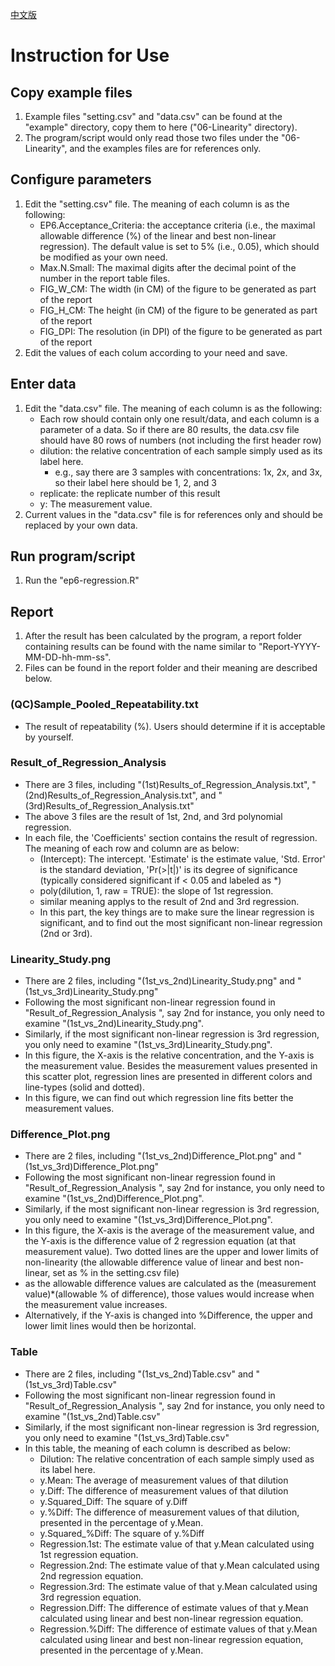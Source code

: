 [中文版](README中文.md)

# Instruction for Use
## Copy example files
1. Example files "setting.csv" and "data.csv" can be found at the "example" directory, copy them to here ("06-Linearity" directory).
2. The program/script would only read those two files under the "06-Linearity", and the examples files are for references only.

## Configure parameters
1. Edit the "setting.csv" file.  The meaning of each column is as the following:
	- EP6.Acceptance_Criteria: the acceptance criteria (i.e., the maximal allowable difference (%) of the linear and best non-linear regression). The default value is set to 5% (i.e., 0.05), which should be modified as your own need.
	- Max.N.Small: The maximal digits after the decimal point of the number in the report table files.
	- FIG\_W\_CM: The width (in CM) of the figure to be generated as part of the report
	- FIG\_H\_CM: The height (in CM) of the figure to be generated as part of the report
	- FIG\_DPI: The resolution (in DPI) of the figure to be generated as part of the report
2. Edit the values of each colum according to your need and save.

## Enter data
1. Edit the "data.csv" file. The meaning of each column is as the following:
	- Each row should contain only one result/data, and each column is a parameter of a data. So if there are 80 results, the data.csv file should have 80 rows of numbers (not including the first header row)
	- dilution: the relative concentration of each sample simply used as its label here.
		- e.g., say there are 3 samples with concentrations: 1x, 2x, and 3x, so their label here should be 1, 2, and 3
	- replicate: the replicate number of this result
	- y: The measurement value.
2. Current values in the "data.csv" file is for references only and should be replaced by your own data.

## Run program/script
1. Run the "ep6-regression.R"

## Report
1. After the result has been calculated by the program, a report folder containing results can be found with the name similar to "Report-YYYY-MM-DD-hh-mm-ss".
2. Files can be found in the report folder and their meaning are described below.

### (QC)Sample\_Pooled\_Repeatability.txt
- The result of repeatability (%). Users should determine if it is acceptable by yourself.

### Result\_of\_Regression_Analysis 
- There are 3 files, including "(1st)Results_of_Regression_Analysis.txt", "(2nd)Results_of_Regression_Analysis.txt", and "(3rd)Results_of_Regression_Analysis.txt"
- The above 3 files are the result of 1st, 2nd, and 3rd polynomial regression.
- In each file, the 'Coefficients' section contains the result of regression. The meaning of each row and column are as below:
	- (Intercept): The intercept. 'Estimate' is the estimate value, 'Std. Error' is the standard deviation, 'Pr(>|t|)' is its degree of significance (typically considered significant if < 0.05 and labeled as *)
	- poly(dilution, 1, raw = TRUE): the slope of 1st regression. 
	- similar meaning applys to the result of 2nd and 3rd regression.
	- In this part, the key things are to make sure the linear regression is significant, and to find out the most significant non-linear regression (2nd or 3rd).
	
### Linearity_Study.png
- There are 2 files, including "(1st\_vs\_2nd)Linearity_Study.png" and "(1st\_vs\_3rd)Linearity_Study.png"
- Following the most significant non-linear regression found in "Result\_of\_Regression_Analysis ", say 2nd for instance, you only need to examine  "(1st\_vs\_2nd)Linearity_Study.png".
- Similarly, if the most significant non-linear regression is 3rd regression, you only need to examine "(1st\_vs\_3rd)Linearity_Study.png".
- In this figure, the X-axis is the relative concentration, and the Y-axis is the measurement value. Besides the measurement values presented in this scatter plot, regression lines are presented in different colors and line-types (solid and dotted).
- In this figure, we can find out which regression line fits better the measurement values.

### Difference_Plot.png
- There are 2 files, including "(1st\_vs\_2nd)Difference_Plot.png" and "(1st\_vs\_3rd)Difference_Plot.png"
- Following the most significant non-linear regression found in "Result\_of\_Regression_Analysis ", say 2nd for instance, you only need to examine  "(1st\_vs\_2nd)Difference_Plot.png".
- Similarly, if the most significant non-linear regression is 3rd regression, you only need to examine "(1st\_vs\_3rd)Difference_Plot.png".
- In this figure, the X-axis is the average of the measurement value, and the Y-axis is the difference value of 2 regression equation (at that measurement value). Two dotted lines are the upper and lower limits of non-linearity (the allowable difference  value of linear and best non-linear, set as % in the setting.csv file)
- as the allowable difference  values are calculated as the (measurement value)*(allowable % of difference), those values would increase when the measurement value increases.
- Alternatively, if the Y-axis is changed into %Difference, the upper and lower limit lines would then be horizontal.

### Table
- There are 2 files, including "(1st\_vs\_2nd)Table.csv" and "(1st\_vs\_3rd)Table.csv"
- Following the most significant non-linear regression found in "Result\_of\_Regression_Analysis ", say 2nd for instance, you only need to examine  "(1st\_vs\_2nd)Table.csv"
- Similarly, if the most significant non-linear regression is 3rd regression, you only need to examine "(1st\_vs\_3rd)Table.csv"
- In this table, the meaning of each column is described as below:
	- Dilution: The relative concentration of each sample simply used as its label here.
	- y.Mean: The average of measurement values of that dilution
	- y.Diff: The difference of measurement values of that dilution
	- y.Squared_Diff: The square of y.Diff
	- y.%Diff: The difference of measurement values of that dilution, presented in the percentage of y.Mean.
	- y.Squared_%Diff: The square of y.%Diff
	- Regression.1st: The estimate value of that y.Mean calculated using 1st regression equation.
	- Regression.2nd: The estimate value of that y.Mean calculated using 2nd regression equation.
	- Regression.3rd: The estimate value of that y.Mean calculated using 3rd regression equation.
	- Regression.Diff: The difference of estimate values of that y.Mean calculated using linear and best non-linear regression equation.
	- Regression.%Diff: The difference of estimate values of that y.Mean calculated using linear and best non-linear regression equation, presented in the percentage of y.Mean.